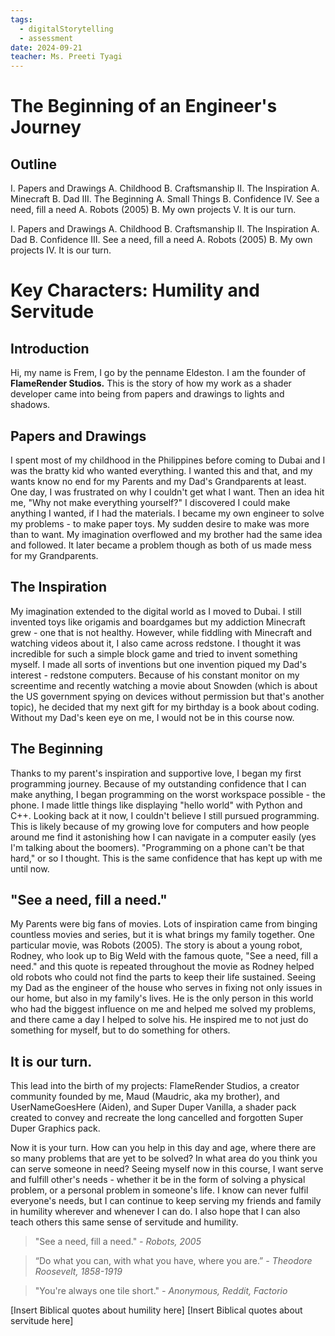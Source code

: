 ```yaml
---
tags:
  - digitalStorytelling
  - assessment
date: 2024-09-21
teacher: Ms. Preeti Tyagi
---
```

# The Beginning of an Engineer's Journey
## Outline
I. Papers and Drawings
	A. Childhood
	B. Craftsmanship
II. The Inspiration
	A. Minecraft
	B. Dad
III. The Beginning
	A. Small Things
	B. Confidence
IV. See a need, fill a need
	A. Robots (2005)
	B. My own projects
V. It is our turn.

I. Papers and Drawings
	A. Childhood
	B. Craftsmanship
II. The Inspiration
	A. Dad
	B. Confidence
III. See a need, fill a need
	A. Robots (2005)
	B. My own projects
IV. It is our turn.
# Key Characters: Humility and Servitude
## Introduction
Hi, my name is Frem, I go by the penname Eldeston. I am the founder of **FlameRender Studios.** This is the story of how my work as a shader developer came into being from papers and drawings to lights and shadows.
## Papers and Drawings
I spent most of my childhood in the Philippines before coming to Dubai and I was the bratty kid who wanted everything. I wanted this and that, and my wants know no end for my Parents and my Dad's Grandparents at least. One day, I was frustrated on why I couldn't get what I want. Then an idea hit me, "Why not make everything yourself?" I discovered I could make anything I wanted, if I had the materials. I became my own engineer to solve my problems - to make paper toys. My sudden desire to make was more than to want. My imagination overflowed and my brother had the same idea and followed. It later became a problem though as both of us made mess for my Grandparents.
## The Inspiration
My imagination extended to the digital world as I moved to Dubai. I still invented toys like origamis and boardgames but my addiction Minecraft grew - one that is not healthy. However, while fiddling with Minecraft and watching videos about it, I also came across redstone. I thought it was incredible for such a simple block game and tried to invent something myself. I made all sorts of inventions but one invention piqued my Dad's interest - redstone computers. Because of his constant monitor on my screentime and recently watching a movie about Snowden (which is about the US government spying on devices without permission but that's another topic), he decided that my next gift for my birthday is a book about coding. Without my Dad's keen eye on me, I would not be in this course now.
## The Beginning
Thanks to my parent's inspiration and supportive love, I began my first programming journey. Because of my outstanding confidence that I can make anything, I began programming on the worst workspace possible - the phone. I made little things like displaying "hello world" with Python and C++. Looking back at it now, I couldn't believe I still pursued programming. This is likely because of my growing love for computers and how people around me find it astonishing how I can navigate in a computer easily (yes I'm talking about the boomers). "Programming on a phone can't be that hard," or so I thought. This is the same confidence that has kept up with me until now.
## "See a need, fill a need."
My Parents were big fans of movies. Lots of inspiration came from binging countless movies and series, but it is what brings my family together. One particular movie, was Robots (2005). The story is about a young robot, Rodney, who look up to Big Weld with the famous quote, "See a need, fill a need." and this quote is repeated throughout the movie as Rodney helped old robots who could not find the parts to keep their life sustained. Seeing my Dad as the engineer of the house who serves in fixing not only issues in our home, but also in my family's lives. He is the only person in this world who had the biggest influence on me and helped me solved my problems, and there came a day I helped to solve his. He inspired me to not just do something for myself, but to do something for others.
## It is our turn.
This lead into the birth of my projects: FlameRender Studios, a creator community founded by me, Maud (Maudric, aka my brother), and UserNameGoesHere (Aiden), and Super Duper Vanilla, a shader pack created to convey and recreate the long cancelled and forgotten Super Duper Graphics pack.

Now it is your turn. How can you help in this day and age, where there are so many problems that are yet to be solved? In what area do you think you can serve someone in need? Seeing myself now in this course, I want serve and fulfill other's needs - whether it be in the form of solving a physical problem, or a personal problem in someone's life. I know can never fulfil everyone's needs, but I can continue to keep serving my friends and family in humility wherever and whenever I can do. I also hope that I can also teach others this same sense of servitude and humility.

> "See a need, fill a need."
> *- Robots, 2005*

> “Do what you can, with what you have, where you are.”
> *- Theodore Roosevelt, 1858-1919*

> "You're always one tile short."
> *- Anonymous, Reddit, Factorio*

[Insert Biblical quotes about humility here]
[Insert Biblical quotes about servitude here]